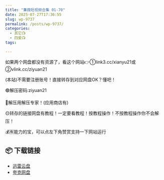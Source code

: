 ```yaml
---
title: "蒹葭短视频合集 01-70"
date: 2025-07-27T17:36:55
slug: wp-9737
permalink: /posts/wp-9737/
categories:
  - 其它📺
  - 四爱📺
tags:

---
```


如果两个网盘都没有资源了，看这个网站👉①link3.cc/xianyu21或②vlink.cc/ziyuan21

(本站)不需要注册账号！直接转存到对应网盘OK？懂吧！

🟢解压密码:ziyuan21

🔵解压用解压专家！(应用商店有)

🟡转存的链接网盘有教程！一定要看教程！按教程操作！不按教程操作你不会解压！

💰🈶能力的宝，可以点左下角赞赏支持一下网站运行

## 📦 下载链接
- [迅雷云盘](https://blziyuan21.com/pay-download/9737?key=dc6ddd954a&down_id=0)
- [夸克网盘](https://blziyuan21.com/pay-download/9737?key=dc6ddd954a&down_id=1)

